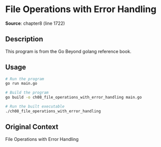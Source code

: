 # File Operations with Error Handling

**Source**: chapter8 (line 1722)

## Description

This program is from the Go Beyond golang reference book.

## Usage

```bash
# Run the program
go run main.go

# Build the program
go build -o ch08_file_operations_with_error_handling main.go

# Run the built executable
./ch08_file_operations_with_error_handling
```

## Original Context

File Operations with Error Handling
